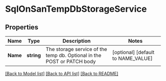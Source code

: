 # SqlOnSanTempDbStorageService

## Properties

Name | Type | Description | Notes
------------ | ------------- | ------------- | -------------
**Name** | **string** | The storage service of the temp db. Optional in the POST or PATCH body | [optional] [default to NAME_VALUE]

[[Back to Model list]](../README.md#documentation-for-models) [[Back to API list]](../README.md#documentation-for-api-endpoints) [[Back to README]](../README.md)


